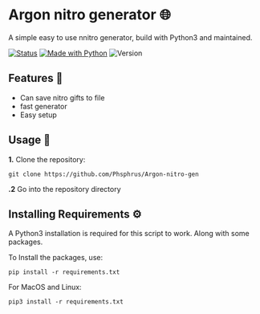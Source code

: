 # Argon nitro generator 🌐

A simple easy to use nnitro generator, build with Python3 and maintained.

[![Status](https://img.shields.io/badge/Status-Maintained-red?style=for-the-badge)](https://shields.io/)
[![Made with Python](https://img.shields.io/badge/Made_With-Python-yellow?style=for-the-badge&logo=python)](https://python)
![Version](https://img.shields.io/badge/Version-1.0.0-blue?style=for-the-badge&)


## Features 🦾

- Can save nitro gifts to file
- fast generator
- Easy setup

## Usage 📖

**1.** Clone the repository:

```
git clone https://github.com/Phsphrus/Argon-nitro-gen
 ```
**.2** Go into the repository directory 



## Installing Requirements ⚙️

A Python3 installation is required for this script to work. Along with some packages.

To Install the packages, use:

```
pip install -r requirements.txt
```
For MacOS and Linux:
```
pip3 install -r requirements.txt
```

